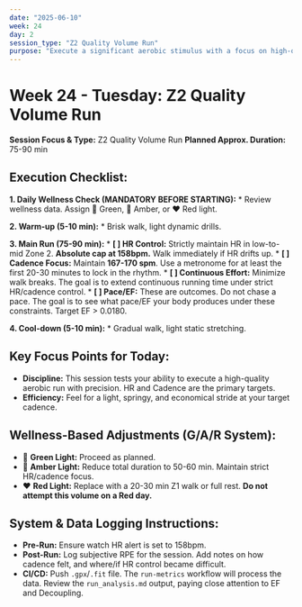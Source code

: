 ```yaml
---
date: "2025-06-10"
week: 24
day: 2
session_type: "Z2 Quality Volume Run"
purpose: "Execute a significant aerobic stimulus with a focus on high-quality mechanics and efficiency."
---
```


# Week 24 - Tuesday: Z2 Quality Volume Run

**Session Focus & Type:** Z2 Quality Volume Run
**Planned Approx. Duration:** 75-90 min

## Execution Checklist:

**1. Daily Wellness Check (MANDATORY BEFORE STARTING):**
    *   Review wellness data. Assign 💚 Green, 💛 Amber, or ❤️ Red light.

**2. Warm-up (5-10 min):**
    *   Brisk walk, light dynamic drills.

**3. Main Run (75-90 min):**
    *   **[ ] HR Control:** Strictly maintain HR in low-to-mid Zone 2. **Absolute cap at 158bpm.** Walk immediately if HR drifts up.
    *   **[ ] Cadence Focus:** Maintain **167-170 spm**. Use a metronome for at least the first 20-30 minutes to lock in the rhythm.
    *   **[ ] Continuous Effort:** Minimize walk breaks. The goal is to extend continuous running time under strict HR/cadence control.
    *   **[ ] Pace/EF:** These are outcomes. Do not chase a pace. The goal is to see what pace/EF your body produces under these constraints. Target EF > 0.0180.

**4. Cool-down (5-10 min):**
    *   Gradual walk, light static stretching.

## Key Focus Points for Today:

*   **Discipline:** This session tests your ability to execute a high-quality aerobic run with precision. HR and Cadence are the primary targets.
*   **Efficiency:** Feel for a light, springy, and economical stride at your target cadence.

## Wellness-Based Adjustments (G/A/R System):

*   💚 **Green Light:** Proceed as planned.
*   💛 **Amber Light:** Reduce total duration to 50-60 min. Maintain strict HR/cadence focus.
*   ❤️ **Red Light:** Replace with a 20-30 min Z1 walk or full rest. **Do not attempt this volume on a Red day.**

## System & Data Logging Instructions:

*   **Pre-Run:** Ensure watch HR alert is set to 158bpm.
*   **Post-Run:** Log subjective RPE for the session. Add notes on how cadence felt, and where/if HR control became difficult.
*   **CI/CD:** Push `.gpx`/`.fit` file. The `run-metrics` workflow will process the data. Review the `run_analysis.md` output, paying close attention to EF and Decoupling.
